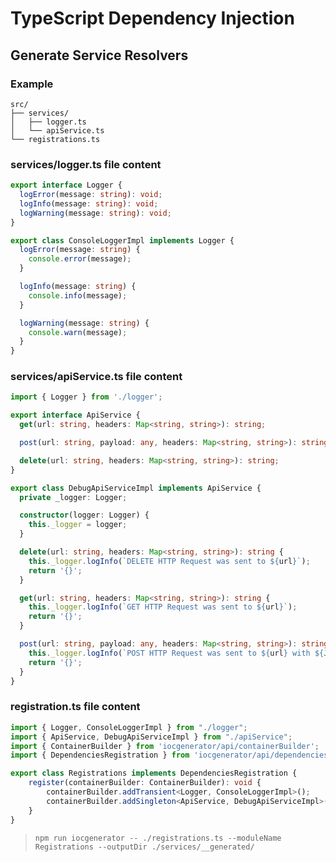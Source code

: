 # TypeScript Dependency Injection


## Generate Service Resolvers

### Example
```
src/
├── services/
│   ├── logger.ts
│   └── apiService.ts
└── registrations.ts
```

### services/logger.ts file content

```typescript
export interface Logger {
  logError(message: string): void;
  logInfo(message: string): void;
  logWarning(message: string): void;
}

export class ConsoleLoggerImpl implements Logger {
  logError(message: string) {
    console.error(message);
  }

  logInfo(message: string) {
    console.info(message);
  }

  logWarning(message: string) {
    console.warn(message);
  }
}
```

### services/apiService.ts file content

```typescript
import { Logger } from './logger';

export interface ApiService {
  get(url: string, headers: Map<string, string>): string;

  post(url: string, payload: any, headers: Map<string, string>): string;

  delete(url: string, headers: Map<string, string>): string;
}

export class DebugApiServiceImpl implements ApiService {
  private _logger: Logger;

  constructor(logger: Logger) {
    this._logger = logger;
  }

  delete(url: string, headers: Map<string, string>): string {
    this._logger.logInfo(`DELETE HTTP Request was sent to ${url}`);
    return '{}';
  }

  get(url: string, headers: Map<string, string>): string {
    this._logger.logInfo(`GET HTTP Request was sent to ${url}`);
    return '{}';
  }

  post(url: string, payload: any, headers: Map<string, string>): string {
    this._logger.logInfo(`POST HTTP Request was sent to ${url} with ${JSON.stringify(payload)}`);
    return '{}';
  }
}
```

### registration.ts file content
```typescript
import { Logger, ConsoleLoggerImpl } from "./logger";
import { ApiService, DebugApiServiceImpl } from "./apiService";
import { ContainerBuilder } from 'iocgenerator/api/containerBuilder';
import { DependenciesRegistration } from 'iocgenerator/api/dependenciesRegistration';

export class Registrations implements DependenciesRegistration {
    register(containerBuilder: ContainerBuilder): void {
        containerBuilder.addTransient<Logger, ConsoleLoggerImpl>();
        containerBuilder.addSingleton<ApiService, DebugApiServiceImpl>();
    }
}
```

>
>`npm run iocgenerator -- ./registrations.ts --moduleName Registrations --outputDir ./services/__generated/`

